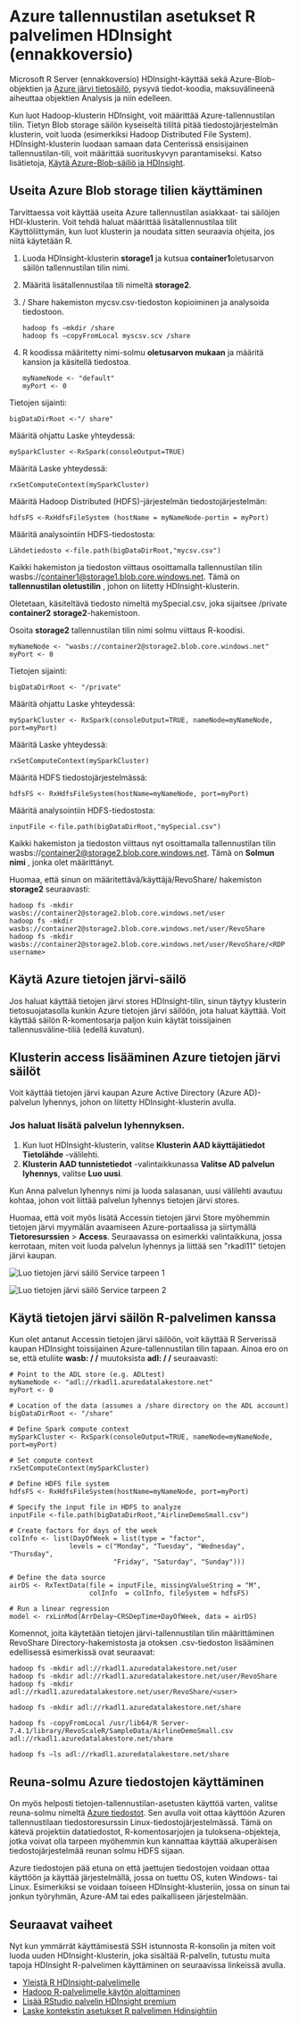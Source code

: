 
<properties
   pageTitle="Azure tallennustilan asetukset R palvelimen HDInsight (ennakkoversio) | Microsoft Azure"
   description="Lisätietoja eri tallennustilan käytettävissä olevat asetukset käyttäjille, R-palvelimen kanssa HDInsight (ennakkoversio)"
   services="HDInsight"
   documentationCenter=""
   authors="jeffstokes72"
   manager="jhubbard"
   editor="cgronlun"
/>

<tags
   ms.service="HDInsight"
   ms.devlang="R"
   ms.topic="article"
   ms.tgt_pltfrm="na"
   ms.workload="data-services"
   ms.date="09/01/2016"
   ms.author="jeffstok"
/>

# <a name="azure-storage-options-for-r-server-on-hdinsight-preview"></a>Azure tallennustilan asetukset R palvelimen HDInsight (ennakkoversio)

Microsoft R Server (ennakkoversio) HDInsight-käyttää sekä Azure-Blob-objektien ja [Azure järvi tietosäilö](https://azure.microsoft.com/services/data-lake-store/), pysyvä tiedot-koodia, maksuvälineenä aiheuttaa objektien Analysis ja niin edelleen.

Kun luot Hadoop-klusterin HDInsight, voit määrittää Azure-tallennustilan tilin. Tietyn Blob storage säilön kyseiseltä tililtä pitää tiedostojärjestelmän klusterin, voit luoda (esimerkiksi Hadoop Distributed File System). HDInsight-klusterin luodaan samaan data Centerissä ensisijainen tallennustilan-tili, voit määrittää suorituskyvyn parantamiseksi. Katso lisätietoja, [Käytä Azure-Blob-säiliö ja HDInsight](hdinsight-hadoop-use-blob-storage.md "käytön Azure-Blob-säiliö HDInsight kanssa").   


## <a name="use-multiple-azure-blob-storage-accounts"></a>Useita Azure Blob storage tilien käyttäminen

Tarvittaessa voit käyttää useita Azure tallennustilan asiakkaat- tai säilöjen HDI-klusterin. Voit tehdä haluat määrittää lisätallennustilaa tilit Käyttöliittymän, kun luot klusterin ja noudata sitten seuraavia ohjeita, jos niitä käytetään R.  

1.  Luoda HDInsight-klusterin **storage1** ja kutsua **container1**oletusarvon säilön tallennustilan tilin nimi.
2. Määritä lisätallennustilaa tili nimeltä **storage2**.  
3. / Share hakemiston mycsv.csv-tiedoston kopioiminen ja analysoida tiedostoon.  

    ````
    hadoop fs –mkdir /share
    hadoop fs –copyFromLocal myscsv.scv /share  
    ````

3.  R koodissa määritetty nimi-solmu **oletusarvon mukaan** ja määritä kansion ja käsitellä tiedostoa.  

    ````
    myNameNode <- "default"
    myPort <- 0
    ````

  Tietojen sijainti:  

    bigDataDirRoot <-"/ share"  

  Määritä ohjattu Laske yhteydessä:

    mySparkCluster <-RxSpark(consoleOutput=TRUE)

  Määritä Laske yhteydessä:

    rxSetComputeContext(mySparkCluster)

  Määritä Hadoop Distributed (HDFS)-järjestelmän tiedostojärjestelmän:

    hdfsFS <-RxHdfsFileSystem (hostName = myNameNode-portin = myPort)

  Määritä analysointiin HDFS-tiedostosta:

    Lähdetiedosto <-file.path(bigDataDirRoot,"mycsv.csv")

Kaikki hakemiston ja tiedoston viittaus osoittamalla tallennustilan tilin wasbs://container1@storage1.blob.core.windows.net. Tämä on **tallennustilan oletustilin** , johon on liitetty HDInsight-klusterin.

Oletetaan, käsiteltävä tiedosto nimeltä mySpecial.csv, joka sijaitsee /private **container2** **storage2**-hakemistoon.

Osoita **storage2** tallennustilan tilin nimi solmu viittaus R-koodisi.

    myNameNode <- "wasbs://container2@storage2.blob.core.windows.net"
    myPort <- 0

  Tietojen sijainti:

    bigDataDirRoot <- "/private"

  Määritä ohjattu Laske yhteydessä:

    mySparkCluster <- RxSpark(consoleOutput=TRUE, nameNode=myNameNode, port=myPort)

  Määritä Laske yhteydessä:

    rxSetComputeContext(mySparkCluster)

  Määritä HDFS tiedostojärjestelmässä:

    hdfsFS <- RxHdfsFileSystem(hostName=myNameNode, port=myPort)

  Määritä analysointiin HDFS-tiedostosta:

    inputFile <-file.path(bigDataDirRoot,"mySpecial.csv")

Kaikki hakemiston ja tiedoston viittaus nyt osoittamalla tallennustilan tilin wasbs://container2@storage2.blob.core.windows.net. Tämä on **Solmun nimi** , jonka olet määrittänyt.

Huomaa, että sinun on määritettävä/käyttäjä/RevoShare/<SSH username> hakemiston **storage2** seuraavasti:

    hadoop fs -mkdir wasbs://container2@storage2.blob.core.windows.net/user
    hadoop fs -mkdir wasbs://container2@storage2.blob.core.windows.net/user/RevoShare
    hadoop fs -mkdir wasbs://container2@storage2.blob.core.windows.net/user/RevoShare/<RDP username>

## <a name="use-an-azure-data-lake-store"></a>Käytä Azure tietojen järvi-säilö

Jos haluat käyttää tietojen järvi stores HDInsight-tilin, sinun täytyy klusterin tietosuojatasolla kunkin Azure tietojen järvi säilöön, jota haluat käyttää. Voit käyttää säilön R-komentosarja paljon kuin käytät toissijainen tallennusväline-tiliä (edellä kuvatun).

## <a name="add-cluster-access-to-your-azure-data-lake-stores"></a>Klusterin access lisääminen Azure tietojen järvi säilöt

Voit käyttää tietojen järvi kaupan Azure Active Directory (Azure AD)-palvelun lyhennys, johon on liitetty HDInsight-klusterin avulla.

### <a name="to-add-a-service-principal"></a>Jos haluat lisätä palvelun lyhennyksen.
1. Kun luot HDInsight-klusterin, valitse **Klusterin AAD käyttäjätiedot** **Tietolähde** -välilehti.
2. **Klusterin AAD tunnistetiedot** -valintaikkunassa **Valitse AD palvelun lyhennys**, valitse **Luo uusi**.

Kun Anna palvelun lyhennys nimi ja luoda salasanan, uusi välilehti avautuu kohtaa, johon voit liittää palvelun lyhennys tietojen järvi stores.

Huomaa, että voit myös lisätä Accessin tietojen järvi Store myöhemmin tietojen järvi myymälän avaamiseen Azure-portaalissa ja siirtymällä **Tietoresurssien** > **Access**.  Seuraavassa on esimerkki valintaikkuna, jossa kerrotaan, miten voit luoda palvelun lyhennys ja liittää sen "rkadl11" tietojen järvi kaupan.

![Luo tietojen järvi säilö Service tarpeen 1](./media/hdinsight-hadoop-r-server-storage/hdinsight-hadoop-r-server-storage-adls-sp1.png)


![Luo tietojen järvi säilö Service tarpeen 2](./media/hdinsight-hadoop-r-server-storage/hdinsight-hadoop-r-server-storage-adls-sp2.png)

## <a name="use-the-data-lake-store-with-r-server"></a>Käytä tietojen järvi säilön R-palvelimen kanssa
Kun olet antanut Accessin tietojen järvi säilöön, voit käyttää R Serverissä kaupan HDInsight toissijainen Azure-tallennustilan tilin tapaan. Ainoa ero on se, että etuliite **wasb: / /** muutoksista **adl: / /** seuraavasti:

````
# Point to the ADL store (e.g. ADLtest)
myNameNode <- "adl://rkadl1.azuredatalakestore.net"
myPort <- 0

# Location of the data (assumes a /share directory on the ADL account)
bigDataDirRoot <- "/share"  

# Define Spark compute context
mySparkCluster <- RxSpark(consoleOutput=TRUE, nameNode=myNameNode, port=myPort)

# Set compute context
rxSetComputeContext(mySparkCluster)

# Define HDFS file system
hdfsFS <- RxHdfsFileSystem(hostName=myNameNode, port=myPort)

# Specify the input file in HDFS to analyze
inputFile <-file.path(bigDataDirRoot,"AirlineDemoSmall.csv")

# Create factors for days of the week
colInfo <- list(DayOfWeek = list(type = "factor",
               levels = c("Monday", "Tuesday", "Wednesday", "Thursday",
                          "Friday", "Saturday", "Sunday")))

# Define the data source
airDS <- RxTextData(file = inputFile, missingValueString = "M",
                    colInfo  = colInfo, fileSystem = hdfsFS)

# Run a linear regression
model <- rxLinMod(ArrDelay~CRSDepTime+DayOfWeek, data = airDS)
````

Komennot, joita käytetään tietojen järvi-tallennustilan tilin määrittäminen RevoShare Directory-hakemistosta ja otoksen .csv-tiedoston lisääminen edellisessä esimerkissä ovat seuraavat:

````
hadoop fs -mkdir adl://rkadl1.azuredatalakestore.net/user
hadoop fs -mkdir adl://rkadl1.azuredatalakestore.net/user/RevoShare
hadoop fs -mkdir adl://rkadl1.azuredatalakestore.net/user/RevoShare/<user>

hadoop fs -mkdir adl://rkadl1.azuredatalakestore.net/share

hadoop fs -copyFromLocal /usr/lib64/R Server-7.4.1/library/RevoScaleR/SampleData/AirlineDemoSmall.csv adl://rkadl1.azuredatalakestore.net/share

hadoop fs –ls adl://rkadl1.azuredatalakestore.net/share
````

## <a name="use-azure-files-on-the-edge-node"></a>Reuna-solmu Azure tiedostojen käyttäminen

On myös helposti tietojen-tallennustilan-asetusten käyttöä varten, valitse reuna-solmu nimeltä [Azure tiedostot](../storage/storage-how-to-use-files-linux.md "Azure-tiedostoja"). Sen avulla voit ottaa käyttöön Azuren tallennustilaan tiedostoresurssin Linux-tiedostojärjestelmässä. Tämä on kätevä projektiin datatiedostot, R-komentosarjojen ja tuloksena-objekteja, jotka voivat olla tarpeen myöhemmin kun kannattaa käyttää alkuperäisen tiedostojärjestelmää reunan solmu HDFS sijaan.

Azure tiedostojen pää etuna on että jaettujen tiedostojen voidaan ottaa käyttöön ja käyttää järjestelmällä, jossa on tuettu OS, kuten Windows- tai Linux. Esimerkiksi se voidaan toiseen HDInsight-klusteriin, jossa on sinun tai jonkun työryhmän, Azure-AM tai edes paikalliseen järjestelmään.


## <a name="next-steps"></a>Seuraavat vaiheet

Nyt kun ymmärrät käyttämisestä SSH istunnosta R-konsolin ja miten voit luoda uuden HDInsight-klusterin, joka sisältää R-palvelin, tutustu muita tapoja HDInsight R-palvelimen käyttäminen on seuraavissa linkeissä avulla.

- [Yleistä R HDInsight-palvelimelle](hdinsight-hadoop-r-server-overview.md)
- [Hadoop R-palvelimelle käytön aloittaminen](hdinsight-hadoop-r-server-get-started.md)
- [Lisää RStudio palvelin HDInsight premium](hdinsight-hadoop-r-server-install-r-studio.md)
- [Laske kontekstin asetukset R palvelimen Hdinsightiin](hdinsight-hadoop-r-server-compute-contexts.md)
